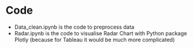 # Code
- Data_clean.ipynb is the code to preprocess data
- Radar.ipynb is the code to visualise Radar Chart with Python package Plotly (because for Tableau it would be much more complicated)
